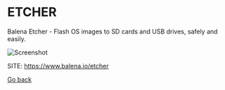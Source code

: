 # ETCHER

 Balena Etcher - Flash OS images to SD cards and USB drives, safely and easily.
 
 ![Screenshot](https://blog.balena.io/assets/archive/2020/07/etcher-1.png)
 
 SITE: https://www.balena.io/etcher

 [Go back](https://portable-linux-apps.github.io/apps.html)
